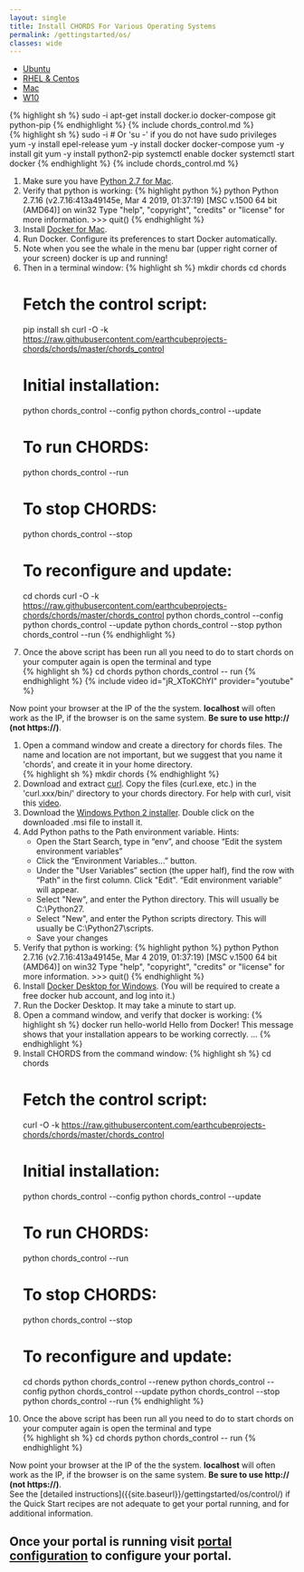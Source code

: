 ```yaml
---
layout: single
title: Install CHORDS For Various Operating Systems
permalink: /gettingstarted/os/
classes: wide
---
```


<div id="tabs">
  <ul>
    <li><a href="#tabs-Ubuntu">Ubuntu</a></li> <!-- Using JqueryUI to set names and colors on the tabs -->
    <li><a href="#tabs-RHEL">RHEL & Centos</a></li>
    <li><a href="#tabs-Macos">Mac</a></li>
    <li><a href="#tabs-W10">W10</a></li>
  </ul>

  <div id="tabs-Ubuntu"> <!-- content under tab -->
  <div id="ub" class="tab-pane active">
  {% highlight sh %}
  sudo -i
  apt-get install docker.io docker-compose git python-pip
  {% endhighlight %}
  {% include chords_control.md %}
  </div>
  </div>

  <div id="tabs-RHEL"> <!-- content under tab -->
  <div id="centos7" class="tab-pane">
  {% highlight sh %}
  sudo -i # Or 'su -' if you do not have sudo privileges
  yum -y install epel-release
  yum -y install docker docker-compose
  yum -y install git
  yum -y install python2-pip
  systemctl enable docker
  systemctl start docker
  {% endhighlight %}
  {% include chords_control.md %}
  </div>
  </div>

  <div id="tabs-Macos"> <!-- content under tab -->
  <div id="macos" class="tab-pane">
  <ol>
  <li>Make sure you have <a href="https://www.python.org/ftp/python/2.7.16/python-2.7.16-macosx10.6.pkg">Python 2.7 for Mac</a>.</li>
  <li>Verify that python is working:
  {% highlight python %} 
  python
  Python 2.7.16 (v2.7.16:413a49145e, Mar  4 2019, 01:37:19) [MSC v.1500 64 bit (AMD64)] on win32
  Type "help", "copyright", "credits" or "license" for more information.
  >>> quit()
  {% endhighlight %}
  </li>
  <li>Install <a href="https://docs.docker.com/v17.09/docker-for-mac/install/">Docker for Mac</a>.</li>
  <li>Run Docker. Configure its preferences to start Docker automatically. </li>
  <li>Note when you see the whale in the menu bar (upper right corner of your screen) docker is up and running!</li>
  <li>Then in a terminal window:
  {% highlight sh %}
  mkdir chords
  cd chords

  # Fetch the control script:
  pip install sh
  curl -O -k https://raw.githubusercontent.com/earthcubeprojects-chords/chords/master/chords_control

  # Initial installation:
  python chords_control --config
  python chords_control --update

  # To run CHORDS:
  python chords_control --run

  # To stop CHORDS:
  python chords_control --stop

  # To reconfigure and update:
  cd chords
  curl -O -k  https://raw.githubusercontent.com/earthcubeprojects-chords/chords/master/chords_control
  python chords_control --config
  python chords_control --update
  python chords_control --stop
  python chords_control --run
  {% endhighlight %} 
  </li>
  <li> Once the above script has been run all you need to do to start chords on your computer again is open the terminal and type </li>
  {% highlight sh %}
  cd chords
  python chords_control -- run
  {% endhighlight %}
  {% include video id="jR_XToKChYI" provider="youtube" %}
  </ol>
  Now point your browser at the IP of the the system. <strong>localhost</strong>
  will often work as the IP, if the browser is on the same system.
  <strong>Be sure to use http:// (not https://)</strong>.
  </div>
  </div>

  <div id="tabs-W10"> <!-- content under tab -->
  <ol>
  <li>Open a command window and create a directory for chords files. The name and location are not important, but we suggest that you name it 'chords', and create it in your home directory.</li>
  {% highlight sh %}
  mkdir chords
  {% endhighlight %}

  <li>Download  and extract <a href="https://curl.haxx.se/windows/" target="_blank">curl</a>. Copy the files (curl.exe, etc.) in the 'curl.xxx/bin/' directory to your chords directory. For help with curl, visit this <a href="https://www.youtube.com/watch?v=8f9DfgRGOBo">video</a>.</li>

  <li>Download the <a href="https://www.python.org/ftp/python/2.7.16/python-2.7.16.amd64.msi">Windows Python 2 installer</a>. Double click on the downloaded .msi file to install it.</li>

  <li>Add Python paths to the Path environment variable. Hints:
  <ul>
    <li>Open the Start Search, type in “env”, and choose “Edit the system environment variables”</li>
    <li> Click the “Environment Variables…” button.</li>
    <li>Under the "User Variables” section (the upper half), find the row with “Path” in the first column. Click "Edit". “Edit environment variable” will appear.</li>
    <li>Select "New", and enter the Python directory. This will usually be C:\Python27.</li>
    <li>Select "New", and enter the Python scripts directory. This will usually be C:\Python27\scripts.</li>
    <li>Save your changes</li>
  </ul>
  </li>

  <li>Verify that python is working:
  {% highlight python %} 
  python
  Python 2.7.16 (v2.7.16:413a49145e, Mar  4 2019, 01:37:19) [MSC v.1500 64 bit (AMD64)] on win32
  Type "help", "copyright", "credits" or "license" for more information.
  >>> quit()
  {% endhighlight %}
  </li>

  <li>Install <a href="https://docs.docker.com/docker-for-windows/install/" target="_blank">Docker Desktop for Windows</a>. (You will be required to create a free docker hub account, and log into it.)</li>

  <li>Run the Docker Desktop. It may take a minute to start up.</li>

  <li>Open a command window, and verify that docker is working:
  {% highlight sh %} 
  docker run hello-world
  Hello from Docker!
  This message shows that your installation appears to be working correctly.
  ...
 {% endhighlight %} </li>

  <li>Install CHORDS from the command window:
  {% highlight sh %}
  cd chords

# Fetch the control script:
curl -O -k https://raw.githubusercontent.com/earthcubeprojects-chords/chords/master/chords_control

# Initial installation:
python chords_control --config
python chords_control --update

# To run CHORDS:
python chords_control --run

# To stop CHORDS:
python chords_control --stop

# To reconfigure and update:
cd chords
python chords_control --renew
python chords_control --config
python chords_control --update
python chords_control --stop
python chords_control --run
  {% endhighlight %} 
  </li>
  <li> Once the above script has been run all you need to do to start chords on your computer again is open the terminal and type </li>
  {% highlight sh %}
  cd chords
  python chords_control -- run
  {% endhighlight %}
  </ol>
Now point your browser at the IP of the the system. <strong>localhost</strong>
will often work as the IP, if the browser is on the same system.
<strong>Be sure to use http:// (not https://)</strong>.
  </div>
</div>
See the [detailed instructions]({{site.baseurl}}/gettingstarted/os/control/) if the Quick Start recipes are not adequate
to get your portal running, and for additional information.
<script>
$("#tabs").tabs();
</script>

## Once your portal is running visit [portal configuration]({{site.baseurl}}/admin/) to configure your portal.